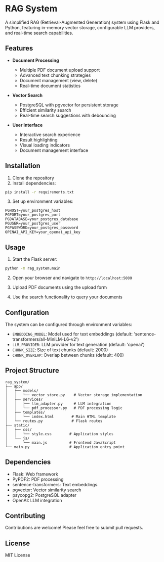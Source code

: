 # RAG System

A simplified RAG (Retrieval-Augmented Generation) system using Flask and Python, featuring in-memory vector storage, configurable LLM providers, and real-time search capabilities.

## Features

- **Document Processing**
  - Multiple PDF document upload support
  - Advanced text chunking strategies
  - Document management (view, delete)
  - Real-time document statistics

- **Vector Search**
  - PostgreSQL with pgvector for persistent storage
  - Efficient similarity search
  - Real-time search suggestions with debouncing

- **User Interface**
  - Interactive search experience
  - Result highlighting
  - Visual loading indicators
  - Document management interface

## Installation

1. Clone the repository
2. Install dependencies:
```bash
pip install -r requirements.txt
```

3. Set up environment variables:
```
PGHOST=your_postgres_host
PGPORT=your_postgres_port
PGDATABASE=your_postgres_database
PGUSER=your_postgres_user
PGPASSWORD=your_postgres_password
OPENAI_API_KEY=your_openai_api_key
```

## Usage

1. Start the Flask server:
```bash
python -m rag_system.main
```

2. Open your browser and navigate to `http://localhost:5000`

3. Upload PDF documents using the upload form

4. Use the search functionality to query your documents

## Configuration

The system can be configured through environment variables:

- `EMBEDDING_MODEL`: Model used for text embeddings (default: 'sentence-transformers/all-MiniLM-L6-v2')
- `LLM_PROVIDER`: LLM provider for text generation (default: 'openai')
- `CHUNK_SIZE`: Size of text chunks (default: 2000)
- `CHUNK_OVERLAP`: Overlap between chunks (default: 400)

## Project Structure

```
rag_system/
├── app/
│   ├── models/
│   │   └── vector_store.py    # Vector storage implementation
│   ├── services/
│   │   ├── llm_adapter.py     # LLM integration
│   │   └── pdf_processor.py   # PDF processing logic
│   ├── templates/
│   │   └── index.html        # Main HTML template
│   └── routes.py             # Flask routes
├── static/
│   ├── css/
│   │   └── style.css        # Application styles
│   └── js/
│       └── main.js          # Frontend JavaScript
└── main.py                  # Application entry point
```

## Dependencies

- Flask: Web framework
- PyPDF2: PDF processing
- sentence-transformers: Text embeddings
- pgvector: Vector similarity search
- psycopg2: PostgreSQL adapter
- OpenAI: LLM integration

## Contributing

Contributions are welcome! Please feel free to submit pull requests.

## License

MIT License
